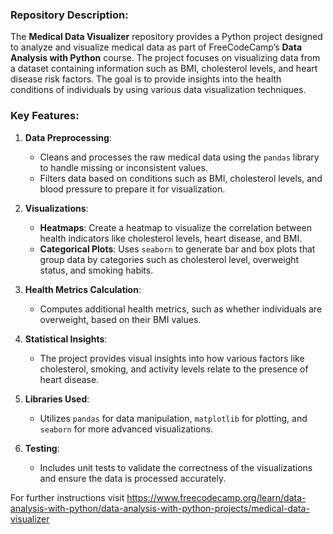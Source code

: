 ### Repository Description:
The **Medical Data Visualizer** repository provides a Python project designed to analyze and visualize medical data as part of FreeCodeCamp’s **Data Analysis with Python** course. The project focuses on visualizing data from a dataset containing information such as BMI, cholesterol levels, and heart disease risk factors. The goal is to provide insights into the health conditions of individuals by using various data visualization techniques.

### Key Features:

1. **Data Preprocessing**:
   - Cleans and processes the raw medical data using the `pandas` library to handle missing or inconsistent values.
   - Filters data based on conditions such as BMI, cholesterol levels, and blood pressure to prepare it for visualization.

2. **Visualizations**:
   - **Heatmaps**: Create a heatmap to visualize the correlation between health indicators like cholesterol levels, heart disease, and BMI.
   - **Categorical Plots**: Uses `seaborn` to generate bar and box plots that group data by categories such as cholesterol level, overweight status, and smoking habits.
   
3. **Health Metrics Calculation**:
   - Computes additional health metrics, such as whether individuals are overweight, based on their BMI values.

4. **Statistical Insights**:
   - The project provides visual insights into how various factors like cholesterol, smoking, and activity levels relate to the presence of heart disease.
   
5. **Libraries Used**:
   - Utilizes `pandas` for data manipulation, `matplotlib` for plotting, and `seaborn` for more advanced visualizations.

6. **Testing**:
   - Includes unit tests to validate the correctness of the visualizations and ensure the data is processed accurately.

For further instructions visit https://www.freecodecamp.org/learn/data-analysis-with-python/data-analysis-with-python-projects/medical-data-visualizer
